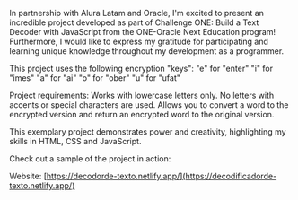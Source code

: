 In partnership with Alura Latam and Oracle, I'm excited to present an incredible project developed as part of Challenge ONE: Build a Text Decoder with JavaScript from the ONE-Oracle Next Education program! Furthermore, I would like to express my gratitude for participating and learning unique knowledge throughout my development as a programmer.

This project uses the following encryption "keys": "e" for "enter" "i" for "imes" "a" for "ai" "o" for "ober" "u" for "ufat"

Project requirements: Works with lowercase letters only. No letters with accents or special characters are used. Allows you to convert a word to the encrypted version and return an encrypted word to the original version.

This exemplary project demonstrates power and creativity, highlighting my skills in HTML, CSS and JavaScript.

Check out a sample of the project in action:

Website: [https://decodorde-texto.netlify.app/](https://decodificadorde-texto.netlify.app/)

